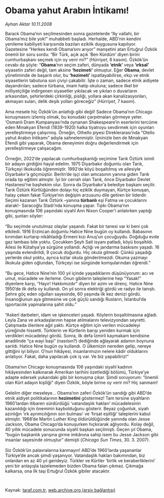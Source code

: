 # Obama yahut Arabın İntikamı!

*Ayhan Aktar 10.11.2008*

<div class="taraf_structure_2col_1zq">
<div class="margen_n">



 <p>Barack Obama’nın seçilmesinden sonra gazetelerde “Ay vallahi, bir Obama’mız bile yok!” muhabbeti başladı. Herhalde, ABD’nin kendini yenileme kabiliyeti karşısında bazıları eziklik duygusuna kapılıyor. Gazetesine “Herkes kendi Obama’sını arıyor” manşetini atan Ertuğrul Özkök önemli bir soru sordu: “Bir Türk, açık açık ‘Ben Kürdüm’ diyen birini cumhurbaşkanı seçmek için oy verir mi?” (<i>Hürriyet</i>, 6 kasım). Özkök’ün cevabı da şöyle: “<b>Obama</b>’nın seçim zaferi, dünyada <b>‘etnik’</b> veya <b>‘ırksal’</b> siyasetin zaferi değil, tam aksine <b>‘hezimeti’</b> olmuştur. Eğer <b>Obama</b>, devlet yönetiminde de başarılı olur, bu <b>‘hezimeti’</b> ispatlayabilirse, ırkçı ve etnik siyasetlerin tabutuna son çiviyi çakabilir. İşte o zaman, sadece etnik aidiyete dayandırılan; sadece türbana, imam hatip okuluna; sadece ilkel bir milliyetçiliğe indirgenen siyasetler yıkılacak ve yıkılan o duvarların arkasından, şehirlerdeki çirkinliği, pisliği, yollara akan kanalizasyonları, akmayan suları, delik deşik yolları göreceğiz” (<i>Hürriyet</i>, 7 kasım). <br/><br/>Ama mesele hiç Özkök’ün anlattığı gibi değil! Sadece Obama’nın Chicago konuşmasını izlemiş olmak, bu konudaki çarpıtmaları görmeye yeter. ‘Osmanlı Dram Kumpanyası’nda oynanan Shakespeare’in eserlerini tercüme eden Mınakyan Efendi (1839-1920) halka tiyatroyu sevdirmek için oyunları yerelleştirmeye çalışırmış. Örneğin, Othello piyesi Direklerarası’nda “Otello yahut Arabın İntikamı” adıyla sahnelenmiştir. İzninizle ben de Mınakyan Efendi gibi yaparak, Obama deneyimini doğru değerlendirmek için yerelleştirmeye çalışacağım. <br/><br/>Örneğin, 2022’de yapılacak cumhurbaşkanlığı seçimine Tarık Öztürk isimli bir adayın girdiğini hayal edelim. 1975 Diyarbakır doğumlu olan Tarık, Türkçeyi ilkokulda öğrenmiştir. 1992’de köyü boşaltılmış ve ailesiyle Diyarbakır’a göçmüştür. Berlin’de işçi olan amcasının yanına giden Tarık orada tıp eğitimi almıştır. İyi bir cerrah olan Tarık, önce Diyarbakır Devlet Hastanesi’ne başhekim olur. Sonra da Diyarbakır’a belediye başkanı seçilir. Tarık Öztürk Kürtlüğünden dolayı hiç eziklik duymayan, Kürtçe konuşan, halay çeken fakat Türkiye’nin değişim arzusunu dile getiren bir liderdir. Seçimi kazanan Tarık Öztürk –yanına <b>türbanlı</b> eşi Fatma ve çocuklarını alarak!- Saracoğlu Stadı’nda konuşma yapar. Tıpkı Obama’nın konuşmasında 106 yaşındaki siyahî Ann Nixon Cooper’i anlatırken yaptığı gibi, şunları söyler: <br/><br/>“Bu seçimde unutulmaz olaylar yaşandı. Fakat bir tanesi var ki beni çok etkiledi. 1916 Erzincan doğumlu Hatice Nine bugün oy kullandı. Babasının kırımdan kurtarıp nikâhladığı Ermeni kızı Anuş’un çocuğuydu. Doğduğu evde gaz lambası bile yoktu. Çocukken Şeyh Sait isyanı patladı, köyü boşaltıldı. Ailesi ile Kütahya’ya sürgüne yollandı. Açlığı ve jandarma baskısını yaşadı. 16 yaşında evlendirildi, 9 çocuk doğurdu. Hiç okula gitmedi: Çünkü yaşadığı yerlerde okul yoktu, ayrıca kızlar okula gönderilmezdi. Okuma yazmayı ilkokula giden oğlundan, Türkçeyi ise sürgünde komşularından öğrendi.” <br/><br/>“Bu gece, Hatice Nine’nin 100 yıl içinde yaşadıklarını düşünüyorum: acı ve umut, mücadele ve ilerleme. Onun gibilerin taleplerine hep “Yasak!” diyenlere karşı, “Hayır! Hakkımızdır” diyen bir azim ve direnç. Hatice Nine 1950’de ilk defa oy kullandı. On yıl sonra elektriği gördü ve radyo ile tanıştı. Şehre göç eden oğulları sayesinde, 60 yaşında ilk kez denizi gördü. İnsanoğlunun aya gitmesine ve çok güçlü sandığı Rusların, İstanbul’da işportacılık yapmalarına şahit oldu.” <br/><br/>“Askerî darbeleri, idam ve işkenceleri yaşadı. Köylerin boşaltılmasına ağladı. Leyla Zana ve arkadaşlarının hapse atılmalarını televizyondan seyretti. Çatışmada ölenlere ağıt yaktı. Kürtçe eğitim için verilen mücadeleyi yüreğinde hissetti. Türklerin ve Kürtlerin barışı yeniden kurmak için verdikleri mücadeleyi gördü. Sonra, ilk defa İzmirli kaymakam kendisine anadilinde “ça wayi başi” (nasılsın?) dediğinde ağlayarak adamın boynuna sarıldı. Hatice Nine bugün oy kullandı. O ülkemizin nereden gelip, nereye gittiğini iyi biliyor. O’nun hikâyesi, insanlarımızın nelere kâdir olduklarını anlatıyor. Fakat, daha yapılacak çok iş var. Ve biz yapabiliriz!” <br/><br/>Obama’nın Chicago konuşmasında 106 yaşındaki siyahî kadının hikâyesinden kalkınarak Amerikan tarihini özetlediği bölümü, Türkiye’ye adapte edersek yukarıdaki gibi bir konuşma çıkar. Şimdi soruyorum: “önemli olan Kürt adayın kişiliği” diyen Özkök, böyle birine oy verir mi? Hiç sanmam! <br/><br/>Gelelim diğer meseleye... Obama’nın zaferi Özkök’ün sandığı gibi ABD’de etnik aidiyet politikalarının <b>hezimetini</b> göstermez! Tam tersine siyahların 1960’lardan itibaren sürdürdüğü ‘vatandaşlık hakları’ mücadelesinin kazanıldığı için öneminin kaybolduğunu gösterir. Beyaz çoğunluk, siyah azınlığın ‘ırk ayrımcılığının son bulması’ ve ‘fırsat eşitliği’ taleplerini kabul etmiştir. 1968’de Martin Luther King öldürüldüğünde yanında olan Jesse Jackson, Obama Chicago’da konuşurken hıçkırarak ağlıyordu. Kolay değil, 40 yıllık mücadele sonucunda siyahî başkan seçilmişti. Geçen yıl Obama, “bugün başkanlık yarışına girme imkânına sahip isem bu Jesse Jackson gibi insanlar sayesinde olmuştur” demişti (<i>Chicago Sun Times</i>, 30. 3. 2007). <br/><br/>Siz Özkök’ün palavralarına kanmayın! ABD’de 1960’larda yaşananlar Türkiye’de ancak şimdi yaşanıyor. Vatandaşlık hakları bakımından, biz onlardan en az 40 yıl gerideyiz. Türkler ve Kürtler ‘birlik ve beraberliklerini’ yeni bir anlayışla tazelemeden bizden Obama falan çıkmaz. Çıkmağa kalkarsa, ona ilk taşı Ertuğrul Özkök gibiler atacaktır.</p>

<br/>


<div id="taraf_not">
</div>

</div>


</div>

Kaynak: [taraf.com.tr](http://taraf.com.tr:80/makale/2608.htm), [web.archive.org (arşiv bağlantısı)](http://web.archive.org/web/20090130015933/http://taraf.com.tr:80/makale/2608.htm)
